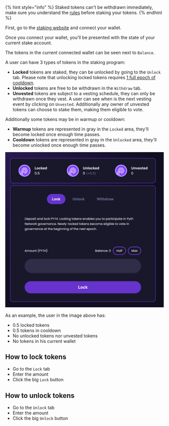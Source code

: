 {% hint style="info" %}
Staked tokens can't be withdrawn immediately, make sure you understand the [rules](staking-rules.md) before staking your tokens.
{% endhint %}

First, go to the [staking website](https://staking.pyth.network/) and connect your wallet.

Once you connect your wallet, you'll be presented with the state of your current stake account.

The tokens in the current connected wallet can be seen next to `Balance`.

A user can have 3 types of tokens in the staking program:
- **Locked** tokens are staked, they can be unlocked by going to the `Unlock` tab. Please note that unlocking locked tokens requires [1 full epoch of cooldown](staking-rules.md).
- **Unlocked** tokens are free to be withdrawn in the `Withdraw` tab.
- **Unvested** tokens are subject to a vesting schedule, they can only be withdrawn once they vest. A user can see when is the next vesting event by clicking on `Unvested`. Additionally any owner of unvested tokens can choose to stake them, making them eligible to vote.

Additionally some tokens may be in warmup or cooldown:
- **Warmup** tokens are represented in gray in the `Locked` area, they'll become locked once enough time passes.
- **Cooldown** tokens are represented in gray in the `Unlocked` area, they'll become unlocked once enough time passes.

![](<../.gitbook/assets/Screen Shot 2022-10-28 at 10.56.59 AM.png>)

As an example, the user in the image above has:
- 0.5 locked tokens
- 0.5 tokens in cooldown
- No unlocked tokens nor unvested tokens
- No tokens in his current wallet

## How to lock tokens

- Go to the `Lock` tab
- Enter the amount
- Click the big `Lock` button

## How to unlock tokens

- Go to the `Unlock` tab
- Enter the amount
- Click the big `Unlock` button